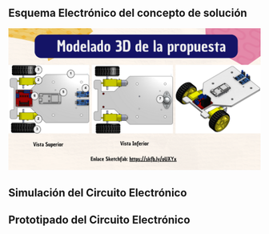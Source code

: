 ## Esquema Electrónico del concepto de solución

<p align="center"><img src ="https://github.com/ArnySalazar/FdD/blob/main/FdD2024-1/Imagenes/I_E_5/8.png" width="820px"></p>

## Simulación del Circuito Electrónico

## Prototipado del Circuito Electrónico


